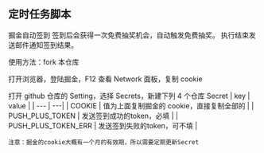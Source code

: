 ## 定时任务脚本

掘金自动签到 签到后会获得一次免费抽奖机会，自动触发免费抽奖。
执行结束发送邮件通知签到结果。

使用方法：fork 本仓库

打开浏览器，登陆掘金，F12 查看 Network 面板，复制 cookie

打开 github 仓库的 Setting，选择 Secrets，新建下列 4 个仓库 Secret
| key | value |
| --- | ---|
| COOKIE | 值为上面复制掘金的 cookie，直接复制全部的 |
| PUSH_PLUS_TOKEN | 发送签到成功的token，必填 |
| PUSH_PLUS_TOKEN_ERR | 发送签到失败的token，可不填 |

`注意：掘金的cookie大概有一个月的有效期，所以需要定期更新Secret`
